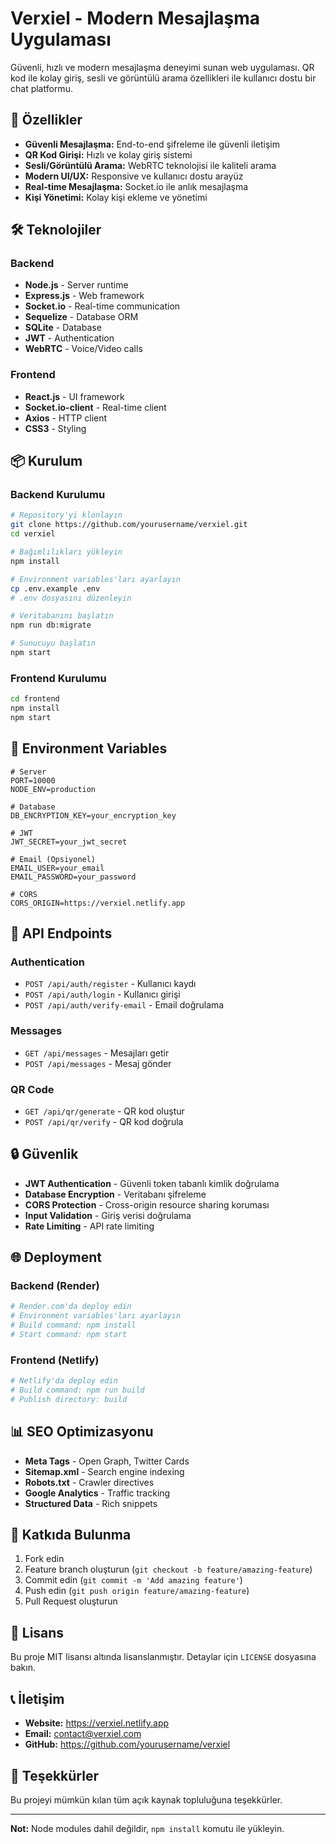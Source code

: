 # Verxiel - Modern Mesajlaşma Uygulaması

Güvenli, hızlı ve modern mesajlaşma deneyimi sunan web uygulaması. QR kod ile kolay giriş, sesli ve görüntülü arama özellikleri ile kullanıcı dostu bir chat platformu.

## 🚀 Özellikler

- **Güvenli Mesajlaşma:** End-to-end şifreleme ile güvenli iletişim
- **QR Kod Girişi:** Hızlı ve kolay giriş sistemi
- **Sesli/Görüntülü Arama:** WebRTC teknolojisi ile kaliteli arama
- **Modern UI/UX:** Responsive ve kullanıcı dostu arayüz
- **Real-time Mesajlaşma:** Socket.io ile anlık mesajlaşma
- **Kişi Yönetimi:** Kolay kişi ekleme ve yönetimi

## 🛠️ Teknolojiler

### Backend
- **Node.js** - Server runtime
- **Express.js** - Web framework
- **Socket.io** - Real-time communication
- **Sequelize** - Database ORM
- **SQLite** - Database
- **JWT** - Authentication
- **WebRTC** - Voice/Video calls

### Frontend
- **React.js** - UI framework
- **Socket.io-client** - Real-time client
- **Axios** - HTTP client
- **CSS3** - Styling

## 📦 Kurulum

### Backend Kurulumu

```bash
# Repository'yi klonlayın
git clone https://github.com/yourusername/verxiel.git
cd verxiel

# Bağımlılıkları yükleyin
npm install

# Environment variables'ları ayarlayın
cp .env.example .env
# .env dosyasını düzenleyin

# Veritabanını başlatın
npm run db:migrate

# Sunucuyu başlatın
npm start
```

### Frontend Kurulumu

```bash
cd frontend
npm install
npm start
```

## 🔧 Environment Variables

```env
# Server
PORT=10000
NODE_ENV=production

# Database
DB_ENCRYPTION_KEY=your_encryption_key

# JWT
JWT_SECRET=your_jwt_secret

# Email (Opsiyonel)
EMAIL_USER=your_email
EMAIL_PASSWORD=your_password

# CORS
CORS_ORIGIN=https://verxiel.netlify.app
```

## 📱 API Endpoints

### Authentication
- `POST /api/auth/register` - Kullanıcı kaydı
- `POST /api/auth/login` - Kullanıcı girişi
- `POST /api/auth/verify-email` - Email doğrulama

### Messages
- `GET /api/messages` - Mesajları getir
- `POST /api/messages` - Mesaj gönder

### QR Code
- `GET /api/qr/generate` - QR kod oluştur
- `POST /api/qr/verify` - QR kod doğrula

## 🔒 Güvenlik

- **JWT Authentication** - Güvenli token tabanlı kimlik doğrulama
- **Database Encryption** - Veritabanı şifreleme
- **CORS Protection** - Cross-origin resource sharing koruması
- **Input Validation** - Giriş verisi doğrulama
- **Rate Limiting** - API rate limiting

## 🌐 Deployment

### Backend (Render)
```bash
# Render.com'da deploy edin
# Environment variables'ları ayarlayın
# Build command: npm install
# Start command: npm start
```

### Frontend (Netlify)
```bash
# Netlify'da deploy edin
# Build command: npm run build
# Publish directory: build
```

## 📊 SEO Optimizasyonu

- **Meta Tags** - Open Graph, Twitter Cards
- **Sitemap.xml** - Search engine indexing
- **Robots.txt** - Crawler directives
- **Google Analytics** - Traffic tracking
- **Structured Data** - Rich snippets

## 🤝 Katkıda Bulunma

1. Fork edin
2. Feature branch oluşturun (`git checkout -b feature/amazing-feature`)
3. Commit edin (`git commit -m 'Add amazing feature'`)
4. Push edin (`git push origin feature/amazing-feature`)
5. Pull Request oluşturun

## 📄 Lisans

Bu proje MIT lisansı altında lisanslanmıştır. Detaylar için `LICENSE` dosyasına bakın.

## 📞 İletişim

- **Website:** https://verxiel.netlify.app
- **Email:** contact@verxiel.com
- **GitHub:** https://github.com/yourusername/verxiel

## 🙏 Teşekkürler

Bu projeyi mümkün kılan tüm açık kaynak topluluğuna teşekkürler.

---

**Not:** Node modules dahil değildir, `npm install` komutu ile yükleyin.
